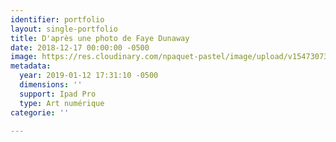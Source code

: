 ```yaml
---
identifier: portfolio
layout: single-portfolio
title: D'après une photo de Faye Dunaway
date: 2018-12-17 00:00:00 -0500
image: https://res.cloudinary.com/npaquet-pastel/image/upload/v1547307359/49791393_2239017769700791_2221102445470154752_n.jpg
metadata:
  year: 2019-01-12 17:31:10 -0500
  dimensions: ''
  support: Ipad Pro
  type: Art numérique
categorie: ''

---
```

